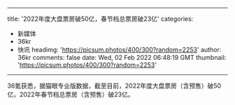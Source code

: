 
---
title: '2022年度大盘票房破50亿，春节档总票房破23亿'
categories: 
 - 新媒体
 - 36kr
 - 快讯
headimg: 'https://picsum.photos/400/300?random=2253'
author: 36kr
comments: false
date: Wed, 02 Feb 2022 06:48:19 GMT
thumbnail: 'https://picsum.photos/400/300?random=2253'
---

<div>   
36氪获悉，据猫眼专业版数据，截至目前，2022年度大盘票房（含预售）破50亿，2022年春节档总票房（含预售）破23亿。  
</div>
            